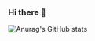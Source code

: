 ### Hi there 👋


![Anurag's GitHub stats](https://github-readme-stats.vercel.app/api?username=ZroC00l&show_icons=true&theme=radical)

